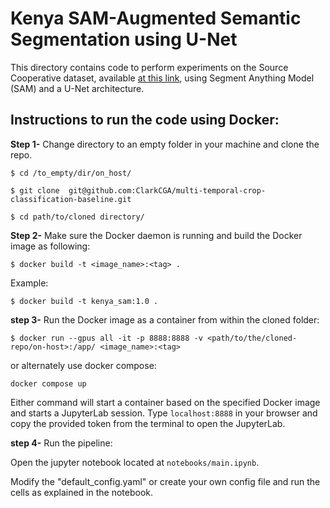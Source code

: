# Kenya SAM-Augmented Semantic Segmentation using U-Net

This directory contains code to perform experiments on the Source Cooperative dataset, available [at this link](https://source.coop/repositories/ksa/kenol-section/description), using Segment Anything Model (SAM) and a U-Net architecture.

## Instructions to run the code using Docker:

**Step 1-** Change directory to an empty folder in your machine and clone the repo.
```
$ cd /to_empty/dir/on_host/

$ git clone  git@github.com:ClarkCGA/multi-temporal-crop-classification-baseline.git

$ cd path/to/cloned directory/
```

**Step 2-** Make sure the Docker daemon is running and build the Docker image as following:
```
$ docker build -t <image_name>:<tag> .
```
Example:
```
$ docker build -t kenya_sam:1.0 .
```

**step 3-** Run the Docker image as a container from within the cloned folder:
```
$ docker run --gpus all -it -p 8888:8888 -v <path/to/the/cloned-repo/on-host>:/app/ <image_name>:<tag>
```
or alternately use docker compose:

```
docker compose up
```

Either command will start a container based on the specified Docker image and starts a JupyterLab session. Type `localhost:8888` in your browser and copy the provided token from the terminal to open the JupyterLab.

**step 4-** Run the pipeline:

Open the jupyter notebook located at `notebooks/main.ipynb`.

Modify the "default_config.yaml" or create your own config file and run the cells as explained in the notebook.


